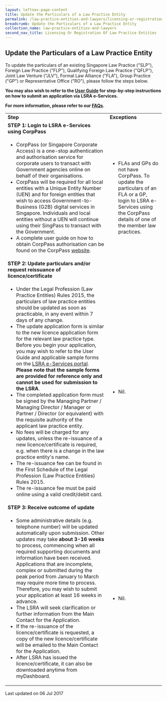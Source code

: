 ```yaml
---
layout: leftnav-page-content
title: Update the Particulars of a Law Practice Entity
permalink: /law-practice-entities-and-lawyers/licensing-or-registration-of-law-practice-entities/update-the-particulars-of-a-law-practice-entity/
breadcrumb: Update the Particulars of a Law Practice Entity
collection_name: law-practice-entities-and-lawyers
second_nav_title: Licensing Or Registration Of Law Practice Entities
---
```


<style>
table tr td ul li {font-size: 1rem;}
</style>

Update the Particulars of a Law Practice Entity
---

<p style="text-content: justify">To update the particulars of an existing Singapore Law Practice ("SLP"), Foreign Law Practice ("FLP"), Qualifying Foreign Law Practice ("QFLP"), Joint Law Venture ("JLV"), Formal Law Alliance ("FLA"), Group Practice ("GP") or Representative Office ("RO"), please follow the steps below.</p>

<p style="text-content: justify"><b>You may also wish to refer to the <a href="https://www.mlaw.gov.sg/eservices/lsra/lsra-home/">User Guide</a> for step-by-step instructions on how to submit an application via LSRA e-Services.</b></p>

<p style="text-content: justify"><b>For more information, please refer to our <a href="https://va.ecitizen.gov.sg/cfp/customerpages/mlaw/explorefaq.aspx" target="_blank">FAQs</a>.</b></p>

<table>
  <tr>
    <td><b>Step</b></td>
    <td><b>Exceptions</b></td>
  </tr>
  <tr>
    <td><b>STEP 1: Login to LSRA e-Services using CorpPass</b></td>
    <td></td>
  </tr>
  <tr>
    <td>
      <ul>
        <li>CorpPass (or Singapore Corporate Access) is a one-stop authentication and authorisation service for corporate users to transact with Government agencies online on behalf of their organisations.</li>
        <li>CorpPass will be required for all local entities with a Unique Entity Number (UEN) and for foreign entities that wish to access Government-to-Business (G2B) digital services in Singapore. Individuals and local entities without a UEN will continue using their SingPass to transact with the Government.</li>
        <li>A complete user guide on how to obtain CorpPass authorisation can be found on the CorpPass <a href="https://www.corppass.gov.sg/corppass/common/userguides">website</a>.</li>
      </ul>
    </td>
    <td>
      <ul>
        <li>FLAs and GPs do not have CorpPass. To update the particulars of an FLA or a GP, login to LSRA e-Services using the CorpPass details of one of the member law practices.</li>
      </ul>
    </td>
  </tr>
  <tr>
    <td><b>STEP 2: Update particulars and/or request reissuance of licence/certificate</b></td>
    <td></td>
  </tr>
  <tr>
    <td>
      <ul>
        <li>Under the Legal Profession (Law Practice Entities) Rules 2015, the particulars of law practice entities should be updated as soon as practicable, in any event within 7 days of any change.</li>
        <li>The update application form is similar to the new licence application form for the relevant law practice type. Before you begin your application, you may wish to refer to the User Guide and applicable sample forms on the <a href="https://www.mlaw.gov.sg/eservices/lsra/lsra-home/" target="_blank">LSRA e-Services portal</a>. <b>Please note that the sample forms are provided for reference only and cannot be used for submission to the LSRA</b>.</li>
        <li>The completed application form must be signed by the Managing Partner / Managing Director / Manager or Partner / Director (or equivalent) with the requisite authority of the applicant law practice entity.</li>
        <li>No fees will be charged for any updates, unless the re-issuance of a new licence/certificate is required, e.g. when there is a change in the law practice entity's name.</li>
        <li>The re-issuance fee can be found in the First Schedule of the Legal Profession (Law Practice Entities) Rules 2015.</li>
        <li>The re-issuance fee must be paid online using a valid credit/debit card.</li>
      </ul>
    </td>
    <td>
      <ul>
        <li>Nil.</li>
      </ul>
    </td>
  </tr>
  <tr>
    <td><b>STEP 3: Receive outcome of update</b></td>
    <td></td>
  </tr>
  <tr>
    <td>
      <ul>
        <li>Some administrative details (e.g. telephone number) will be updated automatically upon submission. Other updates may take <b>about 3-16 weeks</b> to process, commencing when all required supporting documents and information have been received. Applications that are incomplete, complex or submitted during the peak period from January to March may require more time to process. Therefore, you may wish to submit your application at least 16 weeks in advance.</li>
        <li>The LSRA will seek clarification or further information from the Main Contact for the Application.</li>
        <li>If the re-issuance of the licence/certificate is requested, a copy of the new licence/certificate will be emailed to the Main Contact for the Application.</li>
        <li>After LSRA has issued the licence/certificate, it can also be downloaded anytime from myDashboard.</li>
      </ul>
    </td>
    <td>
      <ul>
        <li>Nil.</li>
      </ul>
    </td>
  </tr>
</table>

<p class="right-side-updated">Last updated on 06 Jul 2017</p>
